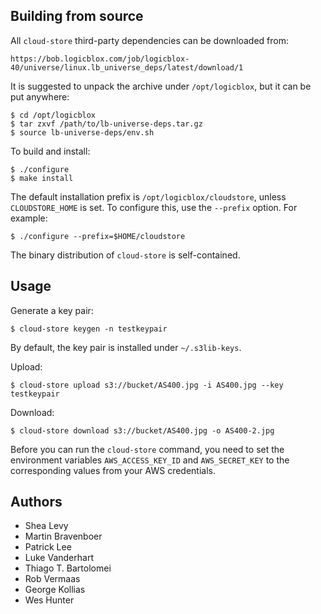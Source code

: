 Building from source
---------------

All `cloud-store` third-party dependencies can be downloaded from:

    https://bob.logicblox.com/job/logicblox-40/universe/linux.lb_universe_deps/latest/download/1

It is suggested to unpack the archive under `/opt/logicblox`, but it can be put anywhere:

    $ cd /opt/logicblox
    $ tar zxvf /path/to/lb-universe-deps.tar.gz
    $ source lb-universe-deps/env.sh

To build and install:

    $ ./configure
    $ make install

The default installation prefix is `/opt/logicblox/cloudstore`, unless `CLOUDSTORE_HOME`
is set. To configure this, use the `--prefix` option. For example:

    $ ./configure --prefix=$HOME/cloudstore

The binary distribution of `cloud-store` is self-contained.


Usage
---------------

Generate a key pair:

    $ cloud-store keygen -n testkeypair

By default, the key pair is installed under `~/.s3lib-keys`.

Upload:

    $ cloud-store upload s3://bucket/AS400.jpg -i AS400.jpg --key testkeypair

Download:

    $ cloud-store download s3://bucket/AS400.jpg -o AS400-2.jpg

Before you can run the `cloud-store` command, you need to set the environment variables `AWS_ACCESS_KEY_ID` and `AWS_SECRET_KEY` to the corresponding values from your AWS credentials.

Authors
---------------

  * Shea Levy
  * Martin Bravenboer
  * Patrick Lee
  * Luke Vanderhart
  * Thiago T. Bartolomei
  * Rob Vermaas
  * George Kollias
  * Wes Hunter

